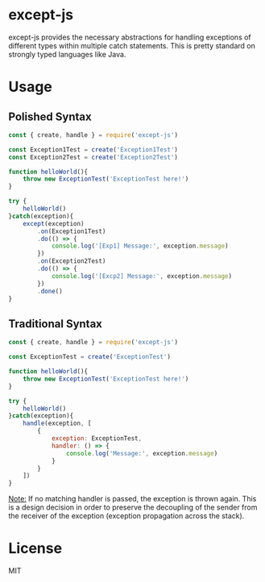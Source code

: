 # except-js

except-js provides the necessary abstractions for handling exceptions
of different types within multiple catch statements. This is pretty standard on strongly typed languages like Java.

# Usage

## Polished Syntax
```javascript
const { create, handle } = require('except-js')

const Exception1Test = create('Exception1Test')
const Exception2Test = create('Exception2Test')

function helloWorld(){
    throw new ExceptionTest('ExceptionTest here!')
}

try {
    helloWorld()
}catch(exception){
    except(exception)
        .on(Exception1Test)
        .do(() => {
            console.log('[Exp1] Message:', exception.message)
        })
        .on(Exception2Test)
        .do(() => {
            console.log('[Excp2] Message:', exception.message)
        })
        .done()
}
```


## Traditional Syntax
```javascript
const { create, handle } = require('except-js')

const ExceptionTest = create('ExceptionTest')

function helloWorld(){
    throw new ExceptionTest('ExceptionTest here!')
}

try {
    helloWorld()
}catch(exception){
    handle(exception, [
        {
            exception: ExceptionTest,
            handler: () => {
                console.log('Message:', exception.message)
            }
        }
    ])
}
```

<u>Note:</u> If no matching handler is passed, the exception is thrown again. This is a design decision in order to preserve the decoupling of the sender from the receiver of the exception (exception propagation across the stack).

# License

MIT
